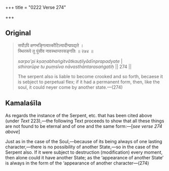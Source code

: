 +++
title = "0222 Verse 274"

+++
## Original 
>
> सर्पोऽपि क्षणभङ्गित्वात्कौटिल्यादीन्प्रपद्यते ।  
> स्थिररूपे तु पुंसीव नावस्थान्तरसङ्गतिः ॥ २७४ ॥ 
>
> *sarpo'pi kṣaṇabhaṅgitvātkauṭilyādīnprapadyate* \|  
> *sthirarūpe tu puṃsīva nāvasthāntarasaṅgatiḥ* \|\| 274 \|\| 
>
> The serpent also is liable to become crooked and so forth, becaese it is sebject to perpetual flex; if it had a permanent form, then, like the soul, it could neyer come by another state.—(274)



## Kamalaśīla

As regards the instance of the Serpent, etc. that has been cited above (under *Text* 223),—the following Text proceeds to show that all these things are not found to be eternal and of one and the same form:—[*see verse 274 above*]

Just as in the case of the Soul,—because of its being always of one lasting character,—there is no possibility of another State,—so in the case of the Serpent also. If it were subject to destruction (modification) every moment, then alone could it have another State; as the ‘appearance of another State’ is always in the form of the ‘appearance of another character—(274)


